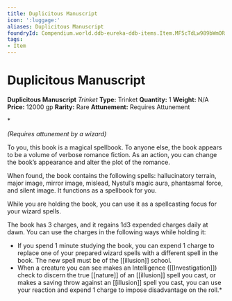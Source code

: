 ```yaml
---
title: Duplicitous Manuscript
icon: ':luggage:'
aliases: Duplicitous Manuscript
foundryId: Compendium.world.ddb-eureka-ddb-items.Item.MF5cTdLw989bWmOR
tags:
- Item
---
```


# Duplicitous Manuscript

**Duplicitous Manuscript**
_Trinket_
**Type:** Trinket
**Quantity:** 1
**Weight:** N/A
**Price:** 12000 gp
**Rarity:** Rare
**Attunement:** Requires Attunement

*<div class="item-attunement"><i>(Requires attunement by a wizard)</i><p>To you, this book is a magical spellbook. To anyone else, the book appears to be a volume of verbose romance fiction. As an action, you can change the book’s appearance and alter the plot of the romance.

When found, the book contains the following spells: hallucinatory terrain, major image, mirror image, mislead, Nystul’s magic aura, phantasmal force, and silent image. It functions as a spellbook for you.

While you are holding the book, you can use it as a spellcasting focus for your wizard spells.

The book has 3 charges, and it regains 1d3 expended charges daily at dawn. You can use the charges in the following ways while holding it:</p>
* If you spend 1 minute studying the book, you can expend 1 charge to replace one of your prepared wizard spells with a different spell in the book. The new spell must be of the [[illusion]] school.
* When a creature you can see makes an Intelligence ([[Investigation]]) check to discern the true [[nature]] of an [[illusion]] spell you cast, or makes a saving throw against an [[illusion]] spell you cast, you can use your reaction and expend 1 charge to impose disadvantage on the roll.*